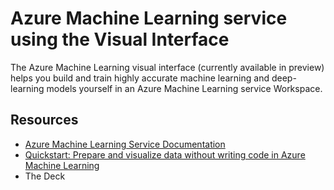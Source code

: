 # Azure Machine Learning service using the Visual Interface
The Azure Machine Learning visual interface (currently available in preview) helps you build and train highly accurate machine learning and deep-learning models yourself in an Azure Machine Learning service Workspace.

## Resources
* [Azure Machine Learning Service Documentation](https://docs.microsoft.com/en-us/azure/machine-learning/service/)
* [Quickstart: Prepare and visualize data without writing code in Azure Machine Learning](https://docs.microsoft.com/en-us/azure/machine-learning/service/ui-quickstart-run-experiment)
* The Deck
